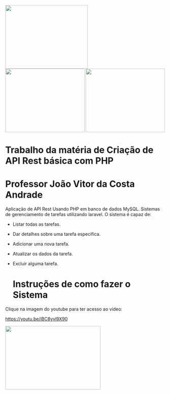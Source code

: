 <a href="https://laravel.com"> <img src="https://cdn.discordapp.com/attachments/1125487567257739356/1125950651155881984/1200px-Laravel.svg_preview_rev_1.png" width=260 height=200></a> <a href="https://www.php.net"> <img src="https://cdn.discordapp.com/attachments/1125487567257739356/1125951200420970547/download_preview_rev_1_1.png" width=250 height=200></a> <a href="https://code.visualstudio.com"> <img src="https://cdn.discordapp.com/attachments/1125487567257739356/1125953674926112778/channels4_profile_preview_rev_1.png" align=left width=250 height=200></a> 

<h1>Trabalho da matéria de Criação de API Rest básica com PHP</h1>

<h1>Professor João Vitor da Costa Andrade</h1>

Aplicação de API Rest Usando PHP em banco de dados MySQL. Sistemas de gerenciamento de tarefas utilizando laravel. O sistema é capaz de:

- Listar todas as tarefas.
- Dar detalhes sobre uma tarefa específica.
- Adicionar uma nova tarefa.
- Atualizar os dados da tarefa.
- Excluir alguma tarefa.

  <h1>Instruções de como fazer o Sistema</h1>

Clique na imagem do youtube para ter acesso ao vídeo:

https://youtu.be/iBC8yvl9X90

<a href="https://youtu.be/iBC8yvl9X90"> <img src="https://cdn.discordapp.com/attachments/1125487567257739356/1125959772022255657/yt_1200_preview_rev_1.png" align=left width=300 height=200></a> 


